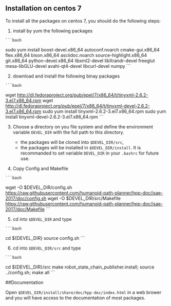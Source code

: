 ## Installation on centos 7

To install all the packages on centos 7, you should do the following steps:

  1. install by yum the following packages

    ```bash
sudo yum install boost-devel.x86_64 autoconf.noarch cmake-gui.x86_64 flex.x86_64 bison.x86_64 asciidoc.noarch source-highlight.x86_64 git.x86_64 python-devel.x86_64 libxml2-devel libXrandr-devel freeglut mesa-libGLU-devel avahi-qt4-devel libcurl-devel numpy
    ```

  2. download and install the following binay packages

    ```bash
  wget http://dl.fedoraproject.org/pub/epel/7/x86_64/t/tinyxml-2.6.2-3.el7.x86_64.rpm
  wget http://dl.fedoraproject.org/pub/epel/7/x86_64/t/tinyxml-devel-2.6.2-3.el7.x86_64.rpm
  sudo yum install tinyxml-2.6.2-3.el7.x86_64.rpm
  sudo yum install tinyxml-devel-2.6.2-3.el7.x86_64.rpm
    ```

  3. Choose a directory on you file system and define the environment
     variable `DEVEL_DIR` with the full path to this directory.
     - the packages will be cloned into `$DEVEL_DIR/src`,
     - the packages will be installed in `$DEVEL_DIR/install`.
     It is recommanded to set variable `DEVEL_DIR` in your `.bashrc` for future use.

  4. Copy Config and Makefile

    ```bash
wget -O $DEVEL_DIR/config.sh https://raw.githubusercontent.com/humanoid-path-planner/hpp-doc/isae-2017/doc/config.sh
wget -O $DEVEL_DIR/src/Makefile https://raw.githubusercontent.com/humanoid-path-planner/hpp-doc/isae-2017/doc/Makefile
    ```

  5. cd into `$DEVEL_DIR` and type

    ```bash
cd ${DEVEL_DIR}
source config.sh
    ```

  6. cd into `$DEVEL_DIR/src` and type

    ```bash
cd ${DEVEL_DIR}/src
make robot_state_chain_publisher.install;
source ../config.sh;
make all
    ```

##Documentation

  Open `$DEVEL_DIR/install/share/doc/hpp-doc/index.html` in a web brower and you
  will have access to the documentation of most packages.
